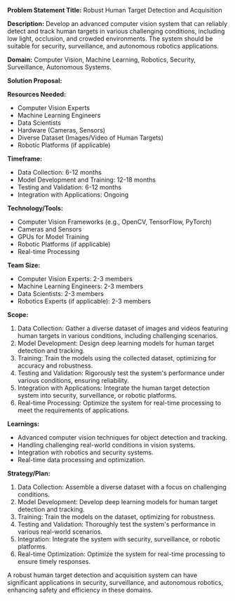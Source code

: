 **Problem Statement Title:** Robust Human Target Detection and Acquisition

**Description:** Develop an advanced computer vision system that can reliably detect and track human targets in various challenging conditions, including low light, occlusion, and crowded environments. The system should be suitable for security, surveillance, and autonomous robotics applications.

**Domain:** Computer Vision, Machine Learning, Robotics, Security, Surveillance, Autonomous Systems.

**Solution Proposal:**

**Resources Needed:**
- Computer Vision Experts
- Machine Learning Engineers
- Data Scientists
- Hardware (Cameras, Sensors)
- Diverse Dataset (Images/Video of Human Targets)
- Robotic Platforms (if applicable)

**Timeframe:**
- Data Collection: 6-12 months
- Model Development and Training: 12-18 months
- Testing and Validation: 6-12 months
- Integration with Applications: Ongoing

**Technology/Tools:**
- Computer Vision Frameworks (e.g., OpenCV, TensorFlow, PyTorch)
- Cameras and Sensors
- GPUs for Model Training
- Robotic Platforms (if applicable)
- Real-time Processing

**Team Size:**
- Computer Vision Experts: 2-3 members
- Machine Learning Engineers: 2-3 members
- Data Scientists: 2-3 members
- Robotics Experts (if applicable): 2-3 members

**Scope:**
1. Data Collection: Gather a diverse dataset of images and videos featuring human targets in various conditions, including challenging scenarios.
2. Model Development: Design deep learning models for human target detection and tracking.
3. Training: Train the models using the collected dataset, optimizing for accuracy and robustness.
4. Testing and Validation: Rigorously test the system's performance under various conditions, ensuring reliability.
5. Integration with Applications: Integrate the human target detection system into security, surveillance, or robotic platforms.
6. Real-time Processing: Optimize the system for real-time processing to meet the requirements of applications.

**Learnings:**
- Advanced computer vision techniques for object detection and tracking.
- Handling challenging real-world conditions in vision systems.
- Integration with robotics and security systems.
- Real-time data processing and optimization.

**Strategy/Plan:**
1. Data Collection: Assemble a diverse dataset with a focus on challenging conditions.
2. Model Development: Develop deep learning models for human target detection and tracking.
3. Training: Train the models on the dataset, optimizing for robustness.
4. Testing and Validation: Thoroughly test the system's performance in various real-world scenarios.
5. Integration: Integrate the system with security, surveillance, or robotic platforms.
6. Real-time Optimization: Optimize the system for real-time processing to ensure timely responses.

A robust human target detection and acquisition system can have significant applications in security, surveillance, and autonomous robotics, enhancing safety and efficiency in these domains.